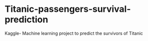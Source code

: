# Titanic-passengers-survival-prediction
Kaggle- Machine learning project to predict the survivors of Titanic
